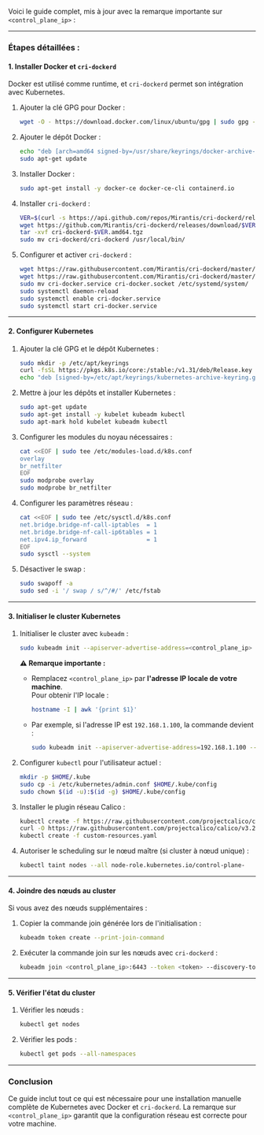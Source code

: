 Voici le guide complet, mis à jour avec la remarque importante sur `<control_plane_ip>` :

---

### **Étapes détaillées :**

#### 1. **Installer Docker et `cri-dockerd`**
Docker est utilisé comme runtime, et `cri-dockerd` permet son intégration avec Kubernetes.

1. Ajouter la clé GPG pour Docker :
   ```bash
   wget -O - https://download.docker.com/linux/ubuntu/gpg | sudo gpg --dearmor -o /usr/share/keyrings/docker-archive-keyring.gpg
   ```

2. Ajouter le dépôt Docker :
   ```bash
   echo "deb [arch=amd64 signed-by=/usr/share/keyrings/docker-archive-keyring.gpg] https://download.docker.com/linux/ubuntu $(lsb_release -cs) stable" | sudo tee /etc/apt/sources.list.d/docker.list
   sudo apt-get update
   ```

3. Installer Docker :
   ```bash
   sudo apt-get install -y docker-ce docker-ce-cli containerd.io
   ```

4. Installer `cri-dockerd` :
   ```bash
   VER=$(curl -s https://api.github.com/repos/Mirantis/cri-dockerd/releases/latest | grep tag_name | cut -d '"' -f 4)
   wget https://github.com/Mirantis/cri-dockerd/releases/download/$VER/cri-dockerd-$VER.amd64.tgz
   tar -xvf cri-dockerd-$VER.amd64.tgz
   sudo mv cri-dockerd/cri-dockerd /usr/local/bin/
   ```

5. Configurer et activer `cri-dockerd` :
   ```bash
   wget https://raw.githubusercontent.com/Mirantis/cri-dockerd/master/packaging/systemd/cri-docker.service
   wget https://raw.githubusercontent.com/Mirantis/cri-dockerd/master/packaging/systemd/cri-docker.socket
   sudo mv cri-docker.service cri-docker.socket /etc/systemd/system/
   sudo systemctl daemon-reload
   sudo systemctl enable cri-docker.service
   sudo systemctl start cri-docker.service
   ```

---

#### 2. **Configurer Kubernetes**

1. Ajouter la clé GPG et le dépôt Kubernetes :
   ```bash
   sudo mkdir -p /etc/apt/keyrings
   curl -fsSL https://pkgs.k8s.io/core:/stable:/v1.31/deb/Release.key | sudo gpg --dearmor -o /etc/apt/keyrings/kubernetes-apt-keyring.gpg
   echo "deb [signed-by=/etc/apt/keyrings/kubernetes-archive-keyring.gpg] https://pkgs.k8s.io/core:/stable:/v1.31/deb/ /" | sudo tee /etc/apt/sources.list.d/kubernetes.list
   ```

2. Mettre à jour les dépôts et installer Kubernetes :
   ```bash
   sudo apt-get update
   sudo apt-get install -y kubelet kubeadm kubectl
   sudo apt-mark hold kubelet kubeadm kubectl
   ```

3. Configurer les modules du noyau nécessaires :
   ```bash
   cat <<EOF | sudo tee /etc/modules-load.d/k8s.conf
   overlay
   br_netfilter
   EOF
   sudo modprobe overlay
   sudo modprobe br_netfilter
   ```

4. Configurer les paramètres réseau :
   ```bash
   cat <<EOF | sudo tee /etc/sysctl.d/k8s.conf
   net.bridge.bridge-nf-call-iptables  = 1
   net.bridge.bridge-nf-call-ip6tables = 1
   net.ipv4.ip_forward                 = 1
   EOF
   sudo sysctl --system
   ```

5. Désactiver le swap :
   ```bash
   sudo swapoff -a
   sudo sed -i '/ swap / s/^/#/' /etc/fstab
   ```

---

#### 3. **Initialiser le cluster Kubernetes**

1. Initialiser le cluster avec `kubeadm` :
   ```bash
   sudo kubeadm init --apiserver-advertise-address=<control_plane_ip> --cri-socket unix:///var/run/cri-dockerd.sock --pod-network-cidr=10.244.0.0/16
   ```

   **⚠ Remarque importante :**
   - Remplacez `<control_plane_ip>` par **l'adresse IP locale de votre machine**.  
     Pour obtenir l'IP locale :
     ```bash
     hostname -I | awk '{print $1}'
     ```
   - Par exemple, si l'adresse IP est `192.168.1.100`, la commande devient :
     ```bash
     sudo kubeadm init --apiserver-advertise-address=192.168.1.100 --cri-socket unix:///var/run/cri-dockerd.sock --pod-network-cidr=10.244.0.0/16
     ```

2. Configurer `kubectl` pour l'utilisateur actuel :
   ```bash
   mkdir -p $HOME/.kube
   sudo cp -i /etc/kubernetes/admin.conf $HOME/.kube/config
   sudo chown $(id -u):$(id -g) $HOME/.kube/config
   ```

3. Installer le plugin réseau Calico :
   ```bash
   kubectl create -f https://raw.githubusercontent.com/projectcalico/calico/v3.28.2/manifests/tigera-operator.yaml
   curl -O https://raw.githubusercontent.com/projectcalico/calico/v3.28.2/manifests/custom-resources.yaml
   kubectl create -f custom-resources.yaml
   ```

4. Autoriser le scheduling sur le nœud maître (si cluster à nœud unique) :
   ```bash
   kubectl taint nodes --all node-role.kubernetes.io/control-plane-
   ```

---

#### 4. **Joindre des nœuds au cluster**

Si vous avez des nœuds supplémentaires :
1. Copier la commande join générée lors de l'initialisation :
   ```bash
   kubeadm token create --print-join-command
   ```

2. Exécuter la commande join sur les nœuds avec `cri-dockerd` :
   ```bash
   kubeadm join <control_plane_ip>:6443 --token <token> --discovery-token-ca-cert-hash <hash> --cri-socket unix:///var/run/cri-dockerd.sock
   ```

---

#### 5. **Vérifier l'état du cluster**

1. Vérifier les nœuds :
   ```bash
   kubectl get nodes
   ```

2. Vérifier les pods :
   ```bash
   kubectl get pods --all-namespaces
   ```

---

### **Conclusion**
Ce guide inclut tout ce qui est nécessaire pour une installation manuelle complète de Kubernetes avec Docker et `cri-dockerd`. La remarque sur `<control_plane_ip>` garantit que la configuration réseau est correcte pour votre machine.

